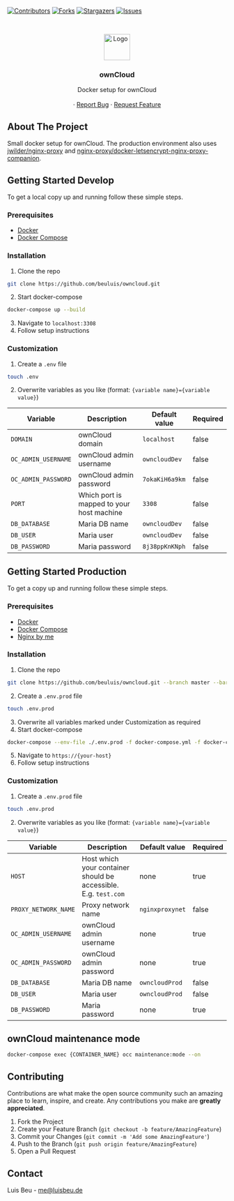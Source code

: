 [![Contributors][contributors-shield]][contributors-url]
[![Forks][forks-shield]][forks-url]
[![Stargazers][stars-shield]][stars-url]
[![Issues][issues-shield]][issues-url]

<!-- PROJECT LOGO -->
<br />
<p align="center">
  <img src="https://owncloud.com/wp-content/uploads/2020/06/oc-logo-1c-1.svg" alt="Logo" height="60">

  <h3 align="center">ownCloud</h3>

  <p align="center">
    Docker setup for ownCloud
    <br />
    <br />
    ·
    <a href="https://github.com/beuluis/owncloud/issues">Report Bug</a>
    ·
    <a href="https://github.com/beuluis/owncloud/issues">Request Feature</a>
  </p>
</p>

<!-- ABOUT THE PROJECT -->

## About The Project

Small docker setup for ownCloud. The production environment also uses [jwilder/nginx-proxy](https://github.com/nginx-proxy/nginx-proxy) and [nginx-proxy/docker-letsencrypt-nginx-proxy-companion](https://github.com/nginx-proxy/docker-letsencrypt-nginx-proxy-companion).

<!-- GETTING STARTED -->

## Getting Started Develop

To get a local copy up and running follow these simple steps.

### Prerequisites

- [Docker](https://docs.docker.com/get-docker/)
- [Docker Compose](https://docs.docker.com/compose/install/)

### Installation

1. Clone the repo

```sh
git clone https://github.com/beuluis/owncloud.git
```

2. Start docker-compose

```sh
docker-compose up --build
```

3. Navigate to `localhost:3308`
4. Follow setup instructions

### Customization

1. Create a `.env` file

```sh
touch .env
```

2. Overwrite variables as you like (format: `{variable name}={variable value}`)

| Variable            | Description                               | Default value  | Required |
| ------------------- | ----------------------------------------- | -------------- | -------- |
| `DOMAIN`            | ownCloud domain                           | `localhost`    | false    |
| `OC_ADMIN_USERNAME` | ownCloud admin username                   | `owncloudDev`  | false    |
| `OC_ADMIN_PASSWORD` | ownCloud admin password                   | `7okaKiH6a9km` | false    |
| `PORT`              | Which port is mapped to your host machine | `3308`         | false    |
| `DB_DATABASE`       | Maria DB name                             | `owncloudDev`  | false    |
| `DB_USER`           | Maria user                                | `owncloudDev`  | false    |
| `DB_PASSWORD`       | Maria password                            | `8j38ppKnKNph` | false    |

## Getting Started Production

To get a copy up and running follow these simple steps.

### Prerequisites

- [Docker](https://docs.docker.com/get-docker/)
- [Docker Compose](https://docs.docker.com/compose/install/)
- [Nginx by me](https://github.com/beuluis/nginx)

### Installation

1. Clone the repo

```sh
git clone https://github.com/beuluis/owncloud.git --branch master --bare
```

2. Create a `.env.prod` file

```sh
touch .env.prod
```

3. Overwrite all variables marked under Customization as required
4. Start docker-compose

```sh
docker-compose --env-file ./.env.prod -f docker-compose.yml -f docker-compose.production.yml up -d
```

5. Navigate to `https://{your-host}`
6. Follow setup instructions

### Customization

1. Create a `.env.prod` file

```sh
touch .env.prod
```

2. Overwrite variables as you like (format: `{variable name}={variable value}`)

| Variable             | Description                                                     | Default value   | Required |
| -------------------- | --------------------------------------------------------------- | --------------- | -------- |
| `HOST`               | Host which your container should be accessible. E.g. `test.com` | none            | true     |
| `PROXY_NETWORK_NAME` | Proxy network name                                              | `nginxproxynet` | false    |
| `OC_ADMIN_USERNAME`  | ownCloud admin username                                         | none            | true     |
| `OC_ADMIN_PASSWORD`  | ownCloud admin password                                         | none            | true     |
| `DB_DATABASE`        | Maria DB name                                                   | `owncloudProd`  | false    |
| `DB_USER`            | Maria user                                                      | `owncloudProd`  | false    |
| `DB_PASSWORD`        | Maria password                                                  | none            | true     |

## ownCloud maintenance mode

```sh
docker-compose exec {CONTAINER_NAME} occ maintenance:mode --on
```

<!-- CONTRIBUTING -->

## Contributing

Contributions are what make the open source community such an amazing place to learn, inspire, and create. Any contributions you make are **greatly appreciated**.

1. Fork the Project
2. Create your Feature Branch (`git checkout -b feature/AmazingFeature`)
3. Commit your Changes (`git commit -m 'Add some AmazingFeature'`)
4. Push to the Branch (`git push origin feature/AmazingFeature`)
5. Open a Pull Request

<!-- CONTACT -->

## Contact

Luis Beu - me@luisbeu.de

<!-- MARKDOWN LINKS & IMAGES -->
<!-- https://www.markdownguide.org/basic-syntax/#reference-style-links -->

[contributors-shield]: https://img.shields.io/github/contributors/beuluis/owncloud.svg?style=flat-square
[contributors-url]: https://github.com/beuluis/owncloud/graphs/contributors
[forks-shield]: https://img.shields.io/github/forks/beuluis/owncloud.svg?style=flat-square
[forks-url]: https://github.com/beuluis/owncloud/network/members
[stars-shield]: https://img.shields.io/github/stars/beuluis/owncloud.svg?style=flat-square
[stars-url]: https://github.com/beuluis/owncloud/stargazers
[issues-shield]: https://img.shields.io/github/issues/beuluis/owncloud.svg?style=flat-square
[issues-url]: https://github.com/beuluis/owncloud/issues
[license-shield]: https://img.shields.io/github/license/beuluis/owncloud.svg?style=flat-square
